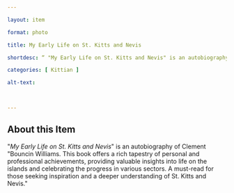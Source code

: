 ```yaml
--- 

layout: item 

format: photo 

title: My Early Life on St. Kitts and Nevis

shortdesc: “ "My Early Life on St. Kitts and Nevis" is an autobiography by Clement "Bouncin" Williams."

categories: [ Kittian ] 

alt-text:  


 
--- 
```


## About this Item 

"_My Early Life on St. Kitts and Nevis_" is an autobiography of Clement "Bouncin Williams. This book offers a rich tapestry of personal and professional achievements, providing valuable insights into life on the islands and celebrating the progress in various sectors. A must-read for those seeking inspiration and a deeper understanding of St. Kitts and Nevis." 
